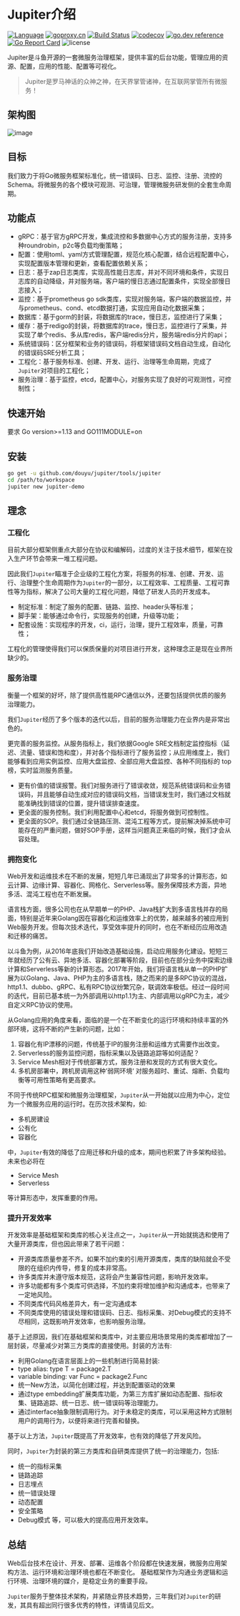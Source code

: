 # Jupiter介绍

[![Language](https://img.shields.io/badge/Language-Go-blue.svg)](https://golang.org/)
[![goproxy.cn](https://goproxy.cn/stats/github.com/douyu/jupiter/badges/download-count.svg)](https://github.com/douyu/jupiter)
[![Build Status](https://travis-ci.org/douyu/jupiter.svg?branch=master)](https://travis-ci.org/douyu/jupiter)
[![codecov](https://codecov.io/gh/douyu/jupiter/branch/master/graph/badge.svg)](https://codecov.io/gh/douyu/jupiter)
[![go.dev reference](https://img.shields.io/badge/go.dev-reference-007d9c?logo=go&logoColor=white&style=flat-square)](https://pkg.go.dev/github.com/douyu/jupiter?tab=doc)
[![Go Report Card](https://goreportcard.com/badge/github.com/douyu/jupiter)](https://goreportcard.com/report/github.com/douyu/jupiter)
![license](https://img.shields.io/badge/license-Apache--2.0-green.svg)

Jupiter是斗鱼开源的一套微服务治理框架，提供丰富的后台功能，管理应用的资源、配置，应用的性能、配置等可视化。
> Jupiter是罗马神话的众神之神，在天界掌管诸神，在互联网掌管所有微服务！

## 架构图

![image](../static/jupiter/arch.png)

## 目标

我们致力于将Go微服务框架标准化，统一错误码、日志、监控、注册、流控的Schema。将微服务的各个模块可观测、可治理，管理微服务研发侧的全套生命周期。

## 功能点

- gRPC：基于官方gRPC开发，集成流控和多数据中心方式的服务注册，支持多种roundrobin，p2c等负载均衡策略；
- 配置：使用toml、yaml方式管理配置，规范化核心配置，结合远程配置中心，实现配置版本管理和更新，查看配置依赖关系；
- 日志：基于zap日志类库，实现高性能日志库，并对不同环境和条件，实现日志库的自动降级，并对服务端，客户端的慢日志通过配置条件，实现全部慢日志接入；
- 监控：基于prometheus go sdk类库，实现对服务端，客户端的数据监控，并与prometheus、cond、etcd数据打通，实现应用自动化数据采集；
- 数据库：基于gorm的封装，将数据库的trace，慢日志，监控进行了采集；
- 缓存：基于redigo的封装，将数据库的trace，慢日志，监控进行了采集，并实现了单个redis、多从库redis，客户端redis分片，服务端redis分片的api；
- 系统错误码：区分框架和业务的错误码，将框架错误码文档自动生成，自动化的错误码SRE分析工具；
- 工程化：基于服务标准、创建、开发、运行、治理等生命周期，完成了``Jupiter``对项目的工程化；
- 服务治理：基于监控，etcd，配置中心，对服务实现了良好的可观测性，可控制性；

## 快速开始

要求 Go version>=1.13 and GO111MODULE=on

## 安装

```bash
go get -u github.com/douyu/jupiter/tools/jupiter
cd /path/to/workspace
jupiter new jupiter-demo
```

## 理念

### 工程化

目前大部分框架侧重点大部分在协议和编解码，过度的关注于技术细节，框架在投入生产环节会带来一堆工程问题。

因此我们``Jupiter``瞄准于企业级的工程化方案，将服务的标准、创建、开发、运行、治理整个生命周期作为``Jupiter``的一部分，以工程效率、工程质量、工程可靠性等为指标，解决了公司大量的工程化问题，降低了研发人员的开发成本。

- 制定标准：制定了服务的配置、链路、监控、header头等标准；
- 脚手架：能够通过命令行，实现服务的创建，升级等功能；
- 配套设施：实现程序的开发，ci，运行，治理，提升工程效率，质量，可靠性；

工程化的管理使得我们可以保质保量的对项目进行开发，这种理念正是现在业界所缺少的。

### 服务治理

衡量一个框架的好坏，除了提供高性能RPC通信以外，还要包括提供优质的服务治理能力。

我们``Jupiter``经历了多个版本的迭代以后，目前的服务治理能力在业界内是非常出色的。

更完善的服务监控。从服务指标上，我们依据Google SRE文档制定监控指标（延迟、流量、错误和饱和度），并对各个指标进行了服务监控；从应用维度上，我们能够看到应用实例监控、应用大盘监控、全部应用大盘监控、各种不同指标的 top 榜，实时监测服务质量。

- 更有价值的错误报警。我们对服务进行了错误收敛，规范系统错误码和业务错误码，并且能够自动生成对应的错误码文档，当错误发生时，我们通过文档就能准确找到错误的位置，提升错误排查速度。
- 更全面的服务控制。我们利用配置中心和etcd，将服务做到可控制性。
- 更全面的SOP。我们通过全链路压测、混沌工程等方式，提前解决掉系统中可能存在的严重问题，做好SOP手册，这样当问题真正来临的时候，我们才会从容处理。

### 拥抱变化

Web开发和运维技术在不断的发展，短短几年已涌现出了非常多的计算形态，如云计算、边缘计算、容器化、网格化、Serverless等。服务保障技术方面，异地多活、混沌工程也在不断发展。

语言栈方面，很多公司也在从早期单一的PHP、Java栈扩大到多语言栈并存的局面，特别是近年来Golang因在容器化和运维效率上的优势，越来越多的被应用到Web服务开发。但每次技术迭代，享受效率提升的同时，也在不断经历应用改造和迁移的痛苦。

以斗鱼为例，从2016年底我们开始改造基础设施，启动应用服务化建设。短短三年就经历了公有云、异地多活、容器化部署等阶段，目前也在部分业务中探索边缘计算和Serverless等新的计算形态。2017年开始，我们将语言栈从单一的PHP扩展为以Golang、Java、PHP为主的多语言栈，随之而来的是多RPC协议的混战，http1.1、dubbo、gRPC、私有RPC协议纷繁冗杂，联调效率极低。经过一段时间的迭代，目前已基本统一为外部调用以http1.1为主、内部调用以gRPC为主，减少自定义RPC协议的使用。

从Golang应用的角度来看，面临的是一个在不断变化的运行环境和持续丰富的外部环境，这将不断的产生新的问题，比如：

1. 容器化有IP漂移的问题，传统基于IP的服务注册和运维方式需要作出改变。
2. Serverless的服务监控问题，指标采集以及链路追踪等如何适配？
3. Service Mesh相对于传统部署方式，服务注册和发现的方式有很大变化。
4. 多机房部署中，跨机房调用这种’弱网环境‘ 对服务超时、重试、熔断、负载均衡等可用性策略有更高要求。

不同于传统RPC框架和微服务治理框架，``Jupiter``从一开始就以应用为中心，定位为一个微服务应用的运行时。在历次技术架构，如:

- 多机房建设
- 公有化
- 容器化

中，``Jupiter``有效的降低了应用迁移和升级的成本，期间也积累了许多架构经验。未来也必将在

- Service Mesh
- Serverless

等计算形态中，发挥重要的作用。

### 提升开发效率

开发效率是基础框架和类库的核心关注点之一，``Jupiter``从一开始就挑选和使用了大量开源类库，但也因此带来了若干问题：

- 开源类库质量参差不齐。如果不加约束的引用开源类库，类库的缺陷就会不受限的在组织内传导，修复的成本非常高。
- 许多类库并未遵守版本规范，这将会产生兼容性问题，影响开发效率。
- 许多功能都有多个类库可供选择，不加约束将增加维护和沟通成本，也带来了一定地风险。
- 不同类库代码风格差异大，有一定沟通成本
- 不同类库使用的错误处理和错误码、日志、指标采集、对Debug模式的支持不尽相同，这既影响开发效率，也影响服务治理。

基于上述原因，我们在基础框架和类库中，对主要应用场景常用的类库都增加了一层封装，尽量减少对第三方类库的直接使用。封装的方法有:

- 利用Golang在语言层面上的一些机制进行简易封装:
- type alias: type T = package2.T
- variable binding: var Func = package2.Func
- 统一New方法，以简化创建过程，并达到配置驱动的效果
- 通过type embedding扩展类库功能，为第三方库扩展如动态配置、指标收集、链路追踪、统一日志、统一错误码等治理能力。
- 通过interface抽象限制调用行为。对于未稳定的类库，可以采用这种方式限制用户的调用行为，以便将来进行完善和替换。

基于以上方法，``Jupiter``既提高了开发效率，也有效的降低了开发风险。

同时，``Jupiter``为封装的第三方类库和自研类库提供了统一的治理能力，包括:

- 统一的指标采集
- 链路追踪
- 日志埋点
- 统一错误处理
- 动态配置
- 安全策略
- Debug模式
等，可以极大的提高应用开发效率。

## 总结

Web后台技术在设计、开发、部署、运维各个阶段都在快速发展，微服务应用架构方法、运行环境和治理环境也都在不断变化。
基础框架作为沟通业务逻辑和运行环境、治理环境的媒介，是稳定业务的重要手段。

``Jupiter``服务于整体技术架构，并紧随业界技术趋势，三年我们对``Jupiter``的研发，其具有超出同行很多优秀的特性，详情请见后文。
